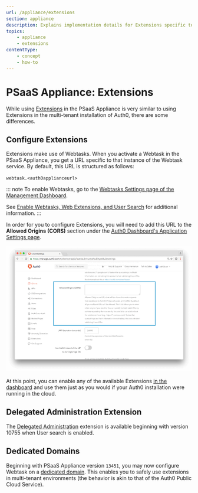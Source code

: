```yaml
---
url: /appliance/extensions
section: appliance
description: Explains implementation details for Extensions specific to the PSaaS Appliance.
topics:
    - appliance
    - extensions
contentType: 
    - concept
    - how-to
---
```


# PSaaS Appliance: Extensions

While using [Extensions](/extensions) in the PSaaS Appliance is very similar to using Extensions in the multi-tenant installation of Auth0, there are some differences.

## Configure Extensions

Extensions make use of Webtasks. When you activate a Webtask in the PSaaS Appliance, you get a URL specific to that instance of the Webtask service. By default, this URL is structured as follows:

`webtask.<auth0applianceurl>`

::: note
To enable Webtasks, go to the [Webtasks Settings page of the Management Dashboard](${manage_url}/#/account/webtasks).

See [Enable Webtasks, Web Extensions, and User Search](/appliance/infrastructure/extensions) for additional information.
:::

In order for you to configure Extensions, you will need to add this URL to the **Allowed Origins (CORS)** section under the [Auth0 Dashboard's Application Settings page](${manage_url}/#/applications).

![Allowed Origins Section of Application Settings](/media/articles/appliance/allowed-origins.png)

At this point, you can enable any of the available Extensions [in the dashboard](${manage_url}/#/extensions) and use them just as you would if your Auth0 installation were running in the cloud.

## Delegated Administration Extension

The [Delegated Administration](/extensions/delegated-admin) extension is available beginning with version 10755 when User search is enabled.

## Dedicated Domains

Beginning with PSaaS Appliance version `13451`, you may now configure Webtask on a [dedicated domain](/appliance/webtasks/dedicated-domains). This enables you to safely use extensions in multi-tenant environments (the behavior is akin to that of the Auth0 Public Cloud Service).